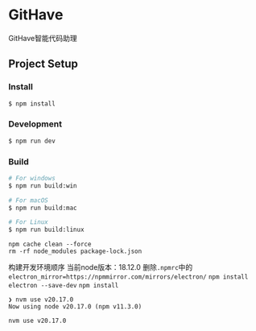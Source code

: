 # GitHave

GitHave智能代码助理

## Project Setup

### Install

```bash
$ npm install
```

### Development

```bash
$ npm run dev
```

### Build

```bash
# For windows
$ npm run build:win

# For macOS
$ npm run build:mac

# For Linux
$ npm run build:linux
```

```shell
npm cache clean --force
rm -rf node_modules package-lock.json
```

构建开发环境顺序
当前node版本：18.12.0
删除`.npmrc`中的`electron_mirror=https://npmmirror.com/mirrors/electron/`
`npm install electron --save-dev`
`npm install`


```shell
❯ nvm use v20.17.0
Now using node v20.17.0 (npm v11.3.0)
```

```shell
nvm use v20.17.0
```
